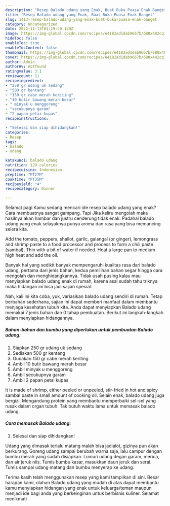 ```yaml
---
description: "Resep Balado udang yang Enak, Buat Buka Puasa Enak Banget"
title: "Resep Balado udang yang Enak, Buat Buka Puasa Enak Banget"
slug: 1413-resep-balado-udang-yang-enak-buat-buka-puasa-enak-banget
category: Uncategorized
date: 2022-11-13T01:19:49.139Z
image: https://img-global.cpcdn.com/recipes/e4182ad1dab9667b/680x482cq70/balado-udang-foto-resep-utama.jpg
hideToc: false
enableToc: true
enableTocContent: false
thumbnail: https://img-global.cpcdn.com/recipes/e4182ad1dab9667b/680x482cq70/balado-udang-foto-resep-utama.jpg
cover: https://img-global.cpcdn.com/recipes/e4182ad1dab9667b/680x482cq70/balado-udang-foto-resep-utama.jpg
author: Admin
authorAv: notfound
ratingvalue: 3.1
reviewcount: 11
recipeingredient:
- "250 gr udang uk sedang"
- "500 gr kentang"
- "150 gr cabe merah keriting"
- "10 butir bawang merah besar"
- " minyak u menggoreng"
- "secukupnya garam"
- "2 papan petai kupas"
recipeinstructions:

- "Selesai dan siap dihidangkan!"
categories:
- Resep
tags:
- balado
- udang

katakunci: balado udang 
nutrition: 129 calories
recipecuisine: Indonesian
preptime: "PT27M"
cooktime: "PT35M"
recipeyield: "4"
recipecategory: Dinner

---
```



Selamat pagi Kamu sedang mencari ide resep balado udang yang enak? Cara membuatnya sangat gampang. Tapi Jika keliru mengolah maka hasilnya akan hambar dan justru cenderung tidak enak. Padahal balado udang yang enak selayaknya punya aroma dan rasa yang bisa memancing selera kita.


Add the tomato, peppers, shallot, garlic, galangal (or ginger), lemongrass and shrimp paste to a food processor and process to form a chili paste (sambal). Thin with a bit of water if needed. Heat a large pan to medium high heat and add the oil.

Banyak hal yang sedikit banyak mempengaruhi kualitas rasa dari balado udang, pertama dari jenis bahan, kedua pemilihan bahan segar hingga cara mengolah dan menghidangkannya. Tidak usah pusing kalau mau menyiapkan balado udang enak di rumah, karena asal sudah tahu triknya maka hidangan ini bisa jadi sajian spesial.


Nah, kali ini kita coba, yuk, variasikan balado udang sendiri di rumah. Tetap berbahan sederhana, sajian ini dapat memberi manfaat dalam membantu menjaga kesehatan tubuh kita. Anda dapat menyiapkan Balado udang memakai 7 jenis bahan dan 0 tahap pembuatan. Berikut ini langkah-langkah dalam menyiapkan hidangannya.

<!--inarticleads1-->

##### Bahan-bahan dan bumbu yang diperlukan untuk pembuatan Balado udang:

1. Siapkan 250 gr udang uk sedang
1. Sediakan 500 gr kentang
1. Gunakan 150 gr cabe merah keriting
1. Ambil 10 butir bawang merah besar
1. Ambil  minyak u menggoreng
1. Ambil secukupnya garam
1. Ambil 2 papan petai kupas


It is made of shrimp, either peeled or unpeeled, stir-fried in hot and spicy sambal paste in small amount of cooking oil. Selain enak, balado udang juga bergizi. Mengandung protein yang membantu memperbaiki sel-sel yang rusak dalam organ tubuh. Tak butuh waktu lama untuk memasak balado udang. 

<!--inarticleads2-->

##### Cara memasak Balado udang:


1. Selesai dan siap dihidangkan!

Udang yang dimasak terlalu matang malah bisa jadialot, gizinya pun akan berkurang. Goreng udang sampai berubah warna saja, lalu campur dengan bumbu merah yang sudah disiapkan. Lumuri udang degan garam, merica, dan air jeruk niis. Tumis bumbu kasar, masukkan daun jeruk dan serai. Tumis sampai udang matang dan bumbu menyerap ke udang. 

Terima kasih telah menggunakan resep yang kami tampilkan di sini. Besar harapan kami, olahan Balado udang yang mudah di atas dapat membantu kamu menyiapkan hidangan yang enak untuk keluarga/teman maupun menjadi ide bagi anda yang berkeinginan untuk berbisnis kuliner. Selamat menikmati

